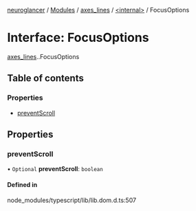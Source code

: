 [neuroglancer](../README.md) / [Modules](../modules.md) / [axes\_lines](../modules/axes_lines.md) / [<internal\>](../modules/axes_lines._internal_.md) / FocusOptions

# Interface: FocusOptions

[axes_lines](../modules/axes_lines.md).[<internal>](../modules/axes_lines._internal_.md).FocusOptions

## Table of contents

### Properties

- [preventScroll](axes_lines._internal_.FocusOptions.md#preventscroll)

## Properties

### preventScroll

• `Optional` **preventScroll**: `boolean`

#### Defined in

node_modules/typescript/lib/lib.dom.d.ts:507
